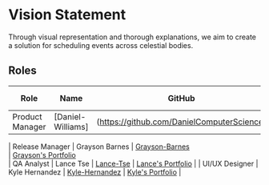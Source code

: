 # Vision Statement
Through visual representation and thorough explanations, we aim to create a solution for scheduling events across celestial bodies.

## Roles
| Role            | Name            | GitHub                                            | Web Portfolio                                                                                                         |
|-----------------|-----------------|------------------------------------------------------------|-----------------------------------------------------------------------------------------------------------------------------------------|
| Product Manager |[Daniel-Williams] |(https://github.com/DanielComputerScience)| [Daniel's Portfolio](https://www.codermerlin.academy/users/elijah-williams/Digital%20Portfolio/index.html)|
                                                                             
| Release Manager | Grayson Barnes   | [Grayson-Barnes](https://github.com/theo-y-hky39)                               
| [Grayson's Portfolio](https://codermerlin.academy/users/fyodor-theodore-yakovlev/Digital%20Portfolio/index.html)                                                                
| QA Analyst      | Lance Tse    | [Lance-Tse]()                                | [Lance's Portfolio](https://www.codermerlin.academy/users/Lance-Tse/Digital%20Portfolio/index.html)                                                                                                     |
| UI/UX Designer  | Kyle Hernandez  | [Kyle-Hernandez](https://github.com/kylesdev91/kylesdev91.github.io)                              | [Kyle's Portfolio](https://www.codermerlin.academy/users/kyle-hernandez/Digital%20Portfolio/index.html)                                                                                                       |
